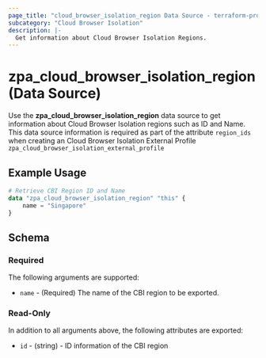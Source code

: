```yaml
---
page_title: "cloud_browser_isolation_region Data Source - terraform-provider-zpa"
subcategory: "Cloud Browser Isolation"
description: |-
  Get information about Cloud Browser Isolation Regions.
---
```


# zpa_cloud_browser_isolation_region (Data Source)

Use the **zpa_cloud_browser_isolation_region** data source to get information about Cloud Browser Isolation regions such as ID and Name. This data source information is required as part of the attribute `region_ids` when creating an Cloud Browser Isolation External Profile ``zpa_cloud_browser_isolation_external_profile``

## Example Usage

```terraform
# Retrieve CBI Region ID and Name
data "zpa_cloud_browser_isolation_region" "this" {
    name = "Singapore"
}
```

## Schema

### Required

The following arguments are supported:

* `name` - (Required) The name of the CBI region to be exported.

### Read-Only

In addition to all arguments above, the following attributes are exported:

* `id` - (string) - ID information of the CBI region

